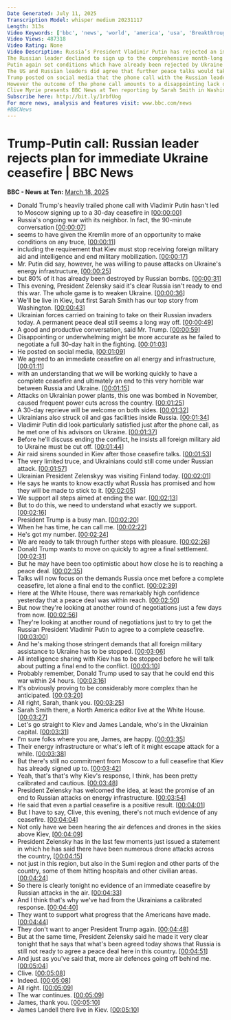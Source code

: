 ```yaml
---
Date Generated: July 11, 2025
Transcription Model: whisper medium 20231117
Length: 313s
Video Keywords: ['bbc', 'news', 'world', 'america', 'usa', 'Breakthrough', 'ceasefire', 'Ukraine', 'Zelensky', 'Trump', 'Russia', 'Putin', 'agreement', 'deal', 'White', 'House', 'President', 'fighting', 'risk', 'threat', 'danger', 'minerals', 'dead', 'killed', 'injured', 'invasion', 'territory', 'weapons', 'intelligence', 'arms', 'exports', 'aid', 'EU', 'Nato', 'security', 'guarantee', 'Washington', 'peace', 'missiles', 'bombs', 'front', 'frontline', '30', 'days', 'Kremlin', 'aggressor', 'conditions', 'questions', 'plan', 'truce', 'rearm', 'mobilise', 'mobilisation', 'rearmament', 'pause', 'Poland', 'Bowen', 'phone', 'call', 'energy', 'infrastructure', 'power', 'day', 'military', 'breaking', 'India', 'US']
Video Views: 487318
Video Rating: None
Video Description: Russia’s President Vladimir Putin has rejected an immediate and full ceasefire in Ukraine, agreeing only to halt attacks on energy infrastructure, during a phone call negotiation with US President Donald Trump.
The Russian leader declined to sign up to the comprehensive month-long ceasefire that Trump's team recently agreed with Ukrainian negotiations during talks in Saudi Arabia.
Putin again set conditions which have already been rejected by Ukraine and its European allies.  He said a comprehensive ceasefire can only take place if there is Ukraine’s allies stop all military aid and intelligence sharing.  The Russian President also said that Ukraine must end all military mobilisation.  
The US and Russian leaders did agree that further peace talks would take place  in the Middle East.   
Trump posted on social media that the phone call with the Russian leader was "very good and productive.... we agreed to an immediate Ceasefire on all Energy and Infrastructure, with an understanding that we will be working quickly to have a Complete Ceasefire and, ultimately, an END to this very horrible War between Russia and Ukraine."
However the outcome of the phone call amounts to a disappointing lack of progress for the Trump administration on its plan to end the war. 
Clive Myrie presents BBC News at Ten reporting by Sarah Smith in Washington and James Landale in Kyiv.
Subscribe here: http://bit.ly/1rbfUog
For more news, analysis and features visit: www.bbc.com/news 
#BBCNews
---
```


# Trump-Putin call: Russian leader rejects plan for immediate Ukraine ceasefire | BBC News
**BBC - News at Ten:** [March 18, 2025](https://www.youtube.com/watch?v=7OHEcwXHyVg)
*  Donald Trump's heavily trailed phone call with Vladimir Putin hasn't led to Moscow signing up to a 30-day ceasefire in [[00:00:00](https://www.youtube.com/watch?v=7OHEcwXHyVg&t=0.0s)]
*  Russia's ongoing war with its neighbor. In fact, the 90-minute conversation [[00:00:07](https://www.youtube.com/watch?v=7OHEcwXHyVg&t=7.4s)]
*  seems to have given the Kremlin more of an opportunity to make conditions on any truce, [[00:00:11](https://www.youtube.com/watch?v=7OHEcwXHyVg&t=11.96s)]
*  including the requirement that Kiev must stop receiving foreign military aid and intelligence and end military mobilization. [[00:00:17](https://www.youtube.com/watch?v=7OHEcwXHyVg&t=17.32s)]
*  Mr. Putin did say, however, he was willing to pause attacks on Ukraine's energy infrastructure, [[00:00:25](https://www.youtube.com/watch?v=7OHEcwXHyVg&t=25.66s)]
*  but 80% of it has already been destroyed by Russian bombs. [[00:00:31](https://www.youtube.com/watch?v=7OHEcwXHyVg&t=31.6s)]
*  This evening, President Zelensky said it's clear Russia isn't ready to end this war. The whole game is to weaken Ukraine. [[00:00:36](https://www.youtube.com/watch?v=7OHEcwXHyVg&t=36.06s)]
*  We'll be live in Kiev, but first Sarah Smith has our top story from Washington. [[00:00:43](https://www.youtube.com/watch?v=7OHEcwXHyVg&t=43.66s)]
*  Ukrainian forces carried on training to take on their Russian invaders today. A permanent peace deal still seems a long way off. [[00:00:49](https://www.youtube.com/watch?v=7OHEcwXHyVg&t=49.1s)]
*  A good and productive conversation, said Mr. Trump. [[00:00:59](https://www.youtube.com/watch?v=7OHEcwXHyVg&t=59.42s)]
*  Disappointing or underwhelming might be more accurate as he failed to negotiate a full 30-day halt in the fighting. [[00:01:03](https://www.youtube.com/watch?v=7OHEcwXHyVg&t=63.28s)]
*  He posted on social media, [[00:01:09](https://www.youtube.com/watch?v=7OHEcwXHyVg&t=69.86s)]
*  We agreed to an immediate ceasefire on all energy and infrastructure, [[00:01:11](https://www.youtube.com/watch?v=7OHEcwXHyVg&t=71.58000000000001s)]
*  with an understanding that we will be working quickly to have a complete ceasefire and ultimately an end to this very horrible war between Russia and Ukraine. [[00:01:15](https://www.youtube.com/watch?v=7OHEcwXHyVg&t=75.30000000000001s)]
*  Attacks on Ukrainian power plants, this one was bombed in November, caused frequent power cuts across the country. [[00:01:25](https://www.youtube.com/watch?v=7OHEcwXHyVg&t=85.38000000000001s)]
*  A 30-day reprieve will be welcome on both sides. [[00:01:32](https://www.youtube.com/watch?v=7OHEcwXHyVg&t=92.02000000000001s)]
*  Ukrainians also struck oil and gas facilities inside Russia. [[00:01:34](https://www.youtube.com/watch?v=7OHEcwXHyVg&t=94.98s)]
*  Vladimir Putin did look particularly satisfied just after the phone call, as he met one of his advisors on Ukraine. [[00:01:37](https://www.youtube.com/watch?v=7OHEcwXHyVg&t=97.94s)]
*  Before he'll discuss ending the conflict, he insists all foreign military aid to Ukraine must be cut off. [[00:01:44](https://www.youtube.com/watch?v=7OHEcwXHyVg&t=104.17999999999999s)]
*  Air raid sirens sounded in Kiev after those ceasefire talks. [[00:01:53](https://www.youtube.com/watch?v=7OHEcwXHyVg&t=113.78s)]
*  The very limited truce, and Ukrainians could still come under Russian attack. [[00:01:57](https://www.youtube.com/watch?v=7OHEcwXHyVg&t=117.66s)]
*  Ukrainian President Zelenskyy was visiting Finland today. [[00:02:01](https://www.youtube.com/watch?v=7OHEcwXHyVg&t=121.7s)]
*  He says he wants to know exactly what Russia has promised and how they will be made to stick to it. [[00:02:05](https://www.youtube.com/watch?v=7OHEcwXHyVg&t=125.1s)]
*  We support all steps aimed at ending the war. [[00:02:13](https://www.youtube.com/watch?v=7OHEcwXHyVg&t=133.22s)]
*  But to do this, we need to understand what exactly we support. [[00:02:16](https://www.youtube.com/watch?v=7OHEcwXHyVg&t=136.34s)]
*  President Trump is a busy man. [[00:02:20](https://www.youtube.com/watch?v=7OHEcwXHyVg&t=140.1s)]
*  When he has time, he can call me. [[00:02:22](https://www.youtube.com/watch?v=7OHEcwXHyVg&t=142.1s)]
*  He's got my number. [[00:02:24](https://www.youtube.com/watch?v=7OHEcwXHyVg&t=144.1s)]
*  We are ready to talk through further steps with pleasure. [[00:02:26](https://www.youtube.com/watch?v=7OHEcwXHyVg&t=146.1s)]
*  Donald Trump wants to move on quickly to agree a final settlement. [[00:02:31](https://www.youtube.com/watch?v=7OHEcwXHyVg&t=151.66s)]
*  But he may have been too optimistic about how close he is to reaching a peace deal. [[00:02:35](https://www.youtube.com/watch?v=7OHEcwXHyVg&t=155.18s)]
*  Talks will now focus on the demands Russia once met before a complete ceasefire, let alone a final end to the conflict. [[00:02:39](https://www.youtube.com/watch?v=7OHEcwXHyVg&t=159.18s)]
*  Here at the White House, there was remarkably high confidence yesterday that a peace deal was within reach. [[00:02:50](https://www.youtube.com/watch?v=7OHEcwXHyVg&t=170.18s)]
*  But now they're looking at another round of negotiations just a few days from now. [[00:02:56](https://www.youtube.com/watch?v=7OHEcwXHyVg&t=176.18s)]
*  They're looking at another round of negotiations just to try to get the Russian President Vladimir Putin to agree to a complete ceasefire. [[00:03:00](https://www.youtube.com/watch?v=7OHEcwXHyVg&t=180.70000000000002s)]
*  And he's making those stringent demands that all foreign military assistance to Ukraine has to be stopped. [[00:03:06](https://www.youtube.com/watch?v=7OHEcwXHyVg&t=186.70000000000002s)]
*  All intelligence sharing with Kiev has to be stopped before he will talk about putting a final end to the conflict. [[00:03:10](https://www.youtube.com/watch?v=7OHEcwXHyVg&t=190.70000000000002s)]
*  Probably remember, Donald Trump used to say that he could end this war within 24 hours. [[00:03:16](https://www.youtube.com/watch?v=7OHEcwXHyVg&t=196.70000000000002s)]
*  It's obviously proving to be considerably more complex than he anticipated. [[00:03:20](https://www.youtube.com/watch?v=7OHEcwXHyVg&t=200.70000000000002s)]
*  All right, Sarah, thank you. [[00:03:25](https://www.youtube.com/watch?v=7OHEcwXHyVg&t=205.22s)]
*  Sarah Smith there, a North America editor live at the White House. [[00:03:27](https://www.youtube.com/watch?v=7OHEcwXHyVg&t=207.22s)]
*  Let's go straight to Kiev and James Landale, who's in the Ukrainian capital. [[00:03:31](https://www.youtube.com/watch?v=7OHEcwXHyVg&t=211.22s)]
*  I'm sure folks where you are, James, are happy. [[00:03:35](https://www.youtube.com/watch?v=7OHEcwXHyVg&t=215.22s)]
*  Their energy infrastructure or what's left of it might escape attack for a while. [[00:03:38](https://www.youtube.com/watch?v=7OHEcwXHyVg&t=218.22s)]
*  But there's still no commitment from Moscow to a full ceasefire that Kiev has already signed up to. [[00:03:42](https://www.youtube.com/watch?v=7OHEcwXHyVg&t=222.22s)]
*  Yeah, that's that's why Kiev's response, I think, has been pretty calibrated and cautious. [[00:03:48](https://www.youtube.com/watch?v=7OHEcwXHyVg&t=228.74s)]
*  President Zelensky has welcomed the idea, at least the promise of an end to Russian attacks on energy infrastructure. [[00:03:54](https://www.youtube.com/watch?v=7OHEcwXHyVg&t=234.74s)]
*  He said that even a partial ceasefire is a positive result. [[00:04:01](https://www.youtube.com/watch?v=7OHEcwXHyVg&t=241.74s)]
*  But I have to say, Clive, this evening, there's not much evidence of any ceasefire. [[00:04:04](https://www.youtube.com/watch?v=7OHEcwXHyVg&t=244.74s)]
*  Not only have we been hearing the air defences and drones in the skies above Kiev, [[00:04:09](https://www.youtube.com/watch?v=7OHEcwXHyVg&t=249.74s)]
*  President Zelensky has in the last few moments just issued a statement in which he has said there have been numerous drone attacks across the country, [[00:04:15](https://www.youtube.com/watch?v=7OHEcwXHyVg&t=255.26000000000002s)]
*  not just in this region, but also in the Sumi region and other parts of the country, some of them hitting hospitals and other civilian areas. [[00:04:24](https://www.youtube.com/watch?v=7OHEcwXHyVg&t=264.26s)]
*  So there is clearly tonight no evidence of an immediate ceasefire by Russian attacks in the air. [[00:04:33](https://www.youtube.com/watch?v=7OHEcwXHyVg&t=273.26s)]
*  And I think that's why we've had from the Ukrainians a calibrated response. [[00:04:40](https://www.youtube.com/watch?v=7OHEcwXHyVg&t=280.78s)]
*  They want to support what progress that the Americans have made. [[00:04:44](https://www.youtube.com/watch?v=7OHEcwXHyVg&t=284.78s)]
*  They don't want to anger President Trump again. [[00:04:48](https://www.youtube.com/watch?v=7OHEcwXHyVg&t=288.78s)]
*  But at the same time, President Zelensky said he made it very clear tonight that he says that what's been agreed today shows that Russia is still not ready to agree a peace deal here in this country. [[00:04:51](https://www.youtube.com/watch?v=7OHEcwXHyVg&t=291.28s)]
*  And just as you've said that, more air defences going off behind me. [[00:05:04](https://www.youtube.com/watch?v=7OHEcwXHyVg&t=304.28s)]
*  Clive. [[00:05:08](https://www.youtube.com/watch?v=7OHEcwXHyVg&t=308.29999999999995s)]
*  Indeed. [[00:05:08](https://www.youtube.com/watch?v=7OHEcwXHyVg&t=308.79999999999995s)]
*  All right. [[00:05:09](https://www.youtube.com/watch?v=7OHEcwXHyVg&t=309.29999999999995s)]
*  The war continues. [[00:05:09](https://www.youtube.com/watch?v=7OHEcwXHyVg&t=309.79999999999995s)]
*  James, thank you. [[00:05:10](https://www.youtube.com/watch?v=7OHEcwXHyVg&t=310.29999999999995s)]
*  James Landell there live in Kiev. [[00:05:10](https://www.youtube.com/watch?v=7OHEcwXHyVg&t=310.79999999999995s)]
